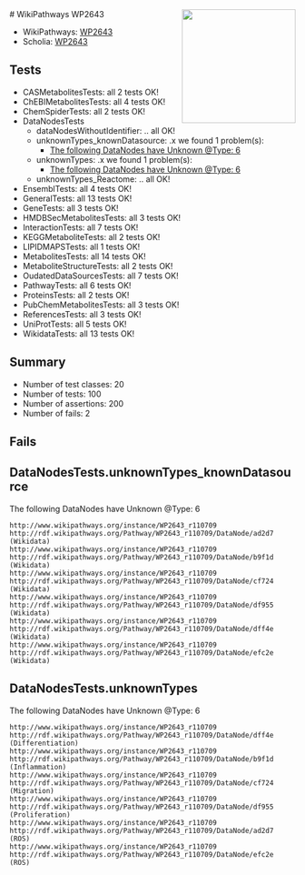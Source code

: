 <img style="float: right; width: 200px" src="https://upload.wikimedia.org/wikipedia/commons/thumb/8/83/Wplogo_with_text_500.png/640px-Wplogo_with_text_500.png" />
# WikiPathways WP2643

* WikiPathways: [WP2643](https://new.wikipathways.org/pathways/WP2643)
* Scholia: [WP2643](https://scholia.toolforge.org/wikipathways/WP2643)
## Tests
* CASMetabolitesTests: all 2 tests OK!
* ChEBIMetabolitesTests: all 4 tests OK!
* ChemSpiderTests: all 2 tests OK!
* DataNodesTests
    * dataNodesWithoutIdentifier: .. all OK!
    * unknownTypes_knownDatasource: .x we found 1 problem(s):
        * [The following DataNodes have Unknown @Type: 6](#904516db)
    * unknownTypes: .x we found 1 problem(s):
        * [The following DataNodes have Unknown @Type: 6](#839973e4)
    * unknownTypes_Reactome: .. all OK!
* EnsemblTests: all 4 tests OK!
* GeneralTests: all 13 tests OK!
* GeneTests: all 3 tests OK!
* HMDBSecMetabolitesTests: all 3 tests OK!
* InteractionTests: all 7 tests OK!
* KEGGMetaboliteTests: all 2 tests OK!
* LIPIDMAPSTests: all 1 tests OK!
* MetabolitesTests: all 14 tests OK!
* MetaboliteStructureTests: all 2 tests OK!
* OudatedDataSourcesTests: all 7 tests OK!
* PathwayTests: all 6 tests OK!
* ProteinsTests: all 2 tests OK!
* PubChemMetabolitesTests: all 3 tests OK!
* ReferencesTests: all 3 tests OK!
* UniProtTests: all 5 tests OK!
* WikidataTests: all 13 tests OK!


## Summary

* Number of test classes: 20
* Number of tests: 100
* Number of assertions: 200
* Number of fails: 2

## Fails

<a name="904516db" />

## DataNodesTests.unknownTypes_knownDatasource

The following DataNodes have Unknown @Type: 6
```
http://www.wikipathways.org/instance/WP2643_r110709 http://rdf.wikipathways.org/Pathway/WP2643_r110709/DataNode/ad2d7 (Wikidata)
http://www.wikipathways.org/instance/WP2643_r110709 http://rdf.wikipathways.org/Pathway/WP2643_r110709/DataNode/b9f1d (Wikidata)
http://www.wikipathways.org/instance/WP2643_r110709 http://rdf.wikipathways.org/Pathway/WP2643_r110709/DataNode/cf724 (Wikidata)
http://www.wikipathways.org/instance/WP2643_r110709 http://rdf.wikipathways.org/Pathway/WP2643_r110709/DataNode/df955 (Wikidata)
http://www.wikipathways.org/instance/WP2643_r110709 http://rdf.wikipathways.org/Pathway/WP2643_r110709/DataNode/dff4e (Wikidata)
http://www.wikipathways.org/instance/WP2643_r110709 http://rdf.wikipathways.org/Pathway/WP2643_r110709/DataNode/efc2e (Wikidata)
```

<a name="839973e4" />

## DataNodesTests.unknownTypes

The following DataNodes have Unknown @Type: 6
```
http://www.wikipathways.org/instance/WP2643_r110709 http://rdf.wikipathways.org/Pathway/WP2643_r110709/DataNode/dff4e (Differentiation)
http://www.wikipathways.org/instance/WP2643_r110709 http://rdf.wikipathways.org/Pathway/WP2643_r110709/DataNode/b9f1d (Inflammation)
http://www.wikipathways.org/instance/WP2643_r110709 http://rdf.wikipathways.org/Pathway/WP2643_r110709/DataNode/cf724 (Migration)
http://www.wikipathways.org/instance/WP2643_r110709 http://rdf.wikipathways.org/Pathway/WP2643_r110709/DataNode/df955 (Proliferation)
http://www.wikipathways.org/instance/WP2643_r110709 http://rdf.wikipathways.org/Pathway/WP2643_r110709/DataNode/ad2d7 (ROS)
http://www.wikipathways.org/instance/WP2643_r110709 http://rdf.wikipathways.org/Pathway/WP2643_r110709/DataNode/efc2e (ROS)
```

